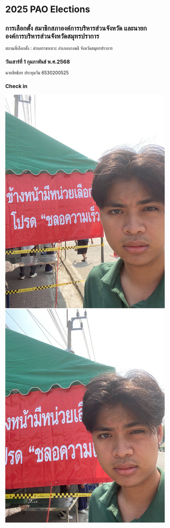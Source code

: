 # 2025 PAO Elections

## การเลือกตั้ง สมาชิกสภาองค์การบริหารส่วนจังหวัด และนายกองค์การบริหารส่วนจังหวัดสมุทรปราการ
สถานที่เลือกตั้ง : ตำบลราชาเทวะ อำเภอบางพลี จังหวัดสมุทรปราการ
### วันเสาร์ที่ 1 กุมภาพันธ์ พ.ศ.2568

นายสิทธิกร ประทุมวัน 6530200525

### Check in
![image](images/S__7176203.jpg)
![image](images/S__7176206.jpg)
